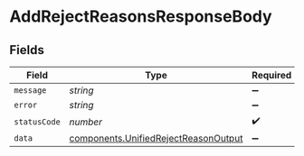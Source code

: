# AddRejectReasonsResponseBody


## Fields

| Field                                                                                        | Type                                                                                         | Required                                                                                     | Description                                                                                  |
| -------------------------------------------------------------------------------------------- | -------------------------------------------------------------------------------------------- | -------------------------------------------------------------------------------------------- | -------------------------------------------------------------------------------------------- |
| `message`                                                                                    | *string*                                                                                     | :heavy_minus_sign:                                                                           | N/A                                                                                          |
| `error`                                                                                      | *string*                                                                                     | :heavy_minus_sign:                                                                           | N/A                                                                                          |
| `statusCode`                                                                                 | *number*                                                                                     | :heavy_check_mark:                                                                           | N/A                                                                                          |
| `data`                                                                                       | [components.UnifiedRejectReasonOutput](../../models/components/unifiedrejectreasonoutput.md) | :heavy_minus_sign:                                                                           | N/A                                                                                          |